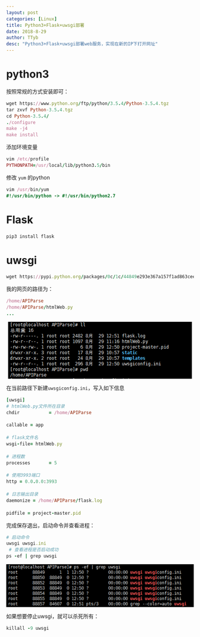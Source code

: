 ```yaml
---
layout: post
categories: [Linux]
title: Python3+Flask+uwsgi部署
date: 2018-8-29
author: TTyb
desc: "Python3+Flask+uwsgi部署web服务，实现在新的IP下打开网址"
---
```


# python3

按照常规的方式安装即可：

~~~ruby
wget https://www.python.org/ftp/python/3.5.4/Python-3.5.4.tgz
tar zxvf Python-3.5.4.tgz
cd Python-3.5.4/
./configure
make -j4
make install
~~~

添加环境变量

~~~ruby
vim /etc/profile
PYTHONPATH=/usr/local/lib/python3.5/bin
~~~

修改 `yum` 的python

~~~ruby
vim /usr/bin/yum
#!/usr/bin/python -> #!/usr/bin/python2.7
~~~

# Flask

~~~ruby
pip3 install flask
~~~

# uwsgi

~~~ruby
wget https://pypi.python.org/packages/0c/1c/44849e293e367a157f1ad863cee02b4b865840543254d8fae3ecdebdbdb9/uwsgi-2.0.12.tar.gz
~~~

我的网页的路径为：

~~~ruby
/home/APIParse
/home/APIParse/htmlWeb.py
...
~~~

<p style="text-align:center"><img src="/static/postimage/linux/uwsgi/996148-20180829151953301-1195845668.png" class="img-responsive" style="display: block; margin-right: auto; margin-left: auto;"></p>

在当前路径下新建`uwsgiconfig.ini`，写入如下信息

~~~ruby
[uwsgi]
# htmlWeb.py文件所在目录
chdir           = /home/APIParse

callable = app

# flask文件名
wsgi-file= htmlWeb.py

# 进程数
processes       = 5

# 使用3993端口
http = 0.0.0.0:3993

# 日志输出目录
daemonize = /home/APIParse/flask.log

pidfile = project-master.pid
~~~

完成保存退出，启动命令并查看进程：

~~~ruby
# 启动命令
uwsgi uwsgi.ini
 # 查看进程是否启动成功
ps -ef | grep uwsgi
~~~

<p style="text-align:center"><img src="/static/postimage/linux/uwsgi/996148-20180829152034067-1379964892.png" class="img-responsive" style="display: block; margin-right: auto; margin-left: auto;"></p>

如果想要停止uwsgi，就可以杀死所有：

~~~ruby
killall -9 uwsgi
~~~